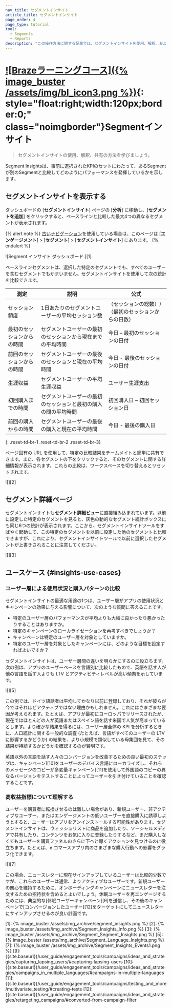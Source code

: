 ```yaml
---
nav_title: セグメントインサイト
article_title: セグメントインサイト
page_order: 4
page_type: tutorial
tool: 
  - Segments
  - Reports
description: "この操作方法に関する記事では、セグメントインサイトを使用、解釈、および共有する方法について説明します。"
---
```


# [![Brazeラーニングコース]({% image_buster /assets/img/bl_icon3.png %})](https://learning.braze.com/segmentation-course){: style="float:right;width:120px;border:0;" class="noimgborder"}Segmentインサイト

> セグメントインサイトの使用、解釈、共有の方法を学びましょう。 

Segment Insightsは、事前に選択されたKPIのセットにわたって、あるSegmentが別のSegmentと比較してどのようにパフォーマンスを発揮しているかを示します。

## セグメントインサイトを表示する

ダッシュボードの \[**セグメントインサイト**] ページの \[**分析**] に移動し、\[<i class="fas fa-plus"></i>**セグメントを追加**] をクリックすると、ベースラインと比較した最大4つの異なるセグメントが表示されます。

{% alert note %}
[古いナビゲーション]({{site.baseurl}}/navigation)を使用している場合は、このページは \[**エンゲージメント**] > \[**セグメント**] > \[**セグメントインサイト**] にあります。
{% endalert %}

![Segment インサイト ダッシュボード.][1]

ベースラインセグメントは、選択した特定のセグメントでも、すべてのユーザーを含むセグメントでもかまいません。セグメントインサイトを使用して次の統計を比較できます。

| 測定 | 説明 | 公式 |
| --------------------- | ------------- | ------------- |
| セッション頻度 | 1日あたりのセグメントユーザーの平均セッション数 | （セッションの総数）/（最初のセッションからの日数） |
| 最初のセッションからの時間 | セグメントユーザーの最初のセッションから現在までの平均時間 | 今日 – 最初のセッションの日付 |
| 前回のセッションからの時間 | セグメントユーザーの最後のセッションと現在の平均時間 | 今日 - 最後のセッションの日付 |
| 生涯収益 | セグメントユーザーの平均生涯収益 | ユーザー生涯支出 |
| 初回購入までの時間 | セグメントユーザーの最初のセッションと最初の購入の間の平均時間 | 初回購入日 – 初回セッション日 |
| 前回の購入からの時間 | セグメントユーザーの最後の購入と現在の平均時間 | 今日 - 最後の購入日 |
{: .reset-td-br-1 .reset-td-br-2 .reset-td-br-3}

ページ固有の URL を使用して、特定の比較結果をチームメイトと簡単に共有できます。また、各セグメントの下をクリックすると、そのセグメントに関する詳細情報が表示されます。これらの比較は、ワークスペースを切り替えるとリセットされます。

![][2]

## セグメント詳細ページ

セグメントインサイトも**セグメント詳細ビュー**に直接組み込まれています。以前に設定した特定のセグメントを見ると、灰色の動的なセグメント統計ボックスにも同じ6つの統計が表示されます。ここから、セグメントインサイトツールをすばやく起動して、この特定のセグメントを以前に設定した他のセグメントと比較できますが、これにより、セグメントインサイトツールで以前に選択したセグメントが上書きされることに注意してください。

![][3]

## ユースケース {#insights-use-cases}

### ユーザー層による使用状況と購入パターンの比較

セグメントインサイトの最適な用途の1つは、ユーザー層がアプリの使用状況とキャンペーンの効果に与える影響について、次のような質問に答えることです。

- 特定のユーザー層のパフォーマンスが平均よりも大幅に良かったり悪かったりすることはありますか。
- 特定のキャンペーンのローカライゼーションを再考すべきでしょうか？
- キャンペーンは特定のユーザー層を対象としていますか。
- 特定のユーザー層を対象としたキャンペーンには、どのような目標を設定すればよいですか？

セグメントインサイトは、ユーザー層間の違いを明らかにするのに役立ちます。次の例は、アプリのユーザーベースを言語別に比較したもので、英語を話す人が他の言語を話す人よりも LTV とアクティビティレベルが高い傾向を示しています。

![][5]

この例では、ドイツ語話者は平均してかなり以前に登録しており、それが彼らが今ではそれほどアクティブではない理由かもしれません。これにはさまざまな要因が考えられます。たとえば、アプリが最初にヨーロッパでリリースされたが、現在ではほとんどの人が英語またはスペイン語を話す米国で人気が高まっているとします。より確かな結果を得るには、ユーザー層全体の KPI を分析するときに、人口統計に関する一般的な調査 (たとえば、言語がすべてのユーザーの LTV に影響するかどうか) の結果を、より小規模で類似している母集団を見て、その結果が持続するかどうかを確認するのが賢明です。

英語以外の言語を話す人々のコンバージョンを改善するための良い最初のステップは、キャンペーン][10]をユーザーのデバイス言語にローカライズし、それらのメッセージのコピーが多変量キャンペーン][11]を使用して外国語のコピーの異なるバージョンをテストすることによってユーザーを引き付けていることを確認することです。

### 高収益指標について理解する

ユーザーを購買者に転換させるのは難しい場合があり、新規ユーザー、非アクティブなユーザー、またはエンゲージメントの低いユーザーを直接購入に誘導しようとすると、ユーザーはアプリをアンインストールする可能性があります。セグメントインサイトは、ウィッシュリストに商品を追加したり、ソーシャルメディアで共有したり、コンテンツをお気に入りに登録したりするなど、まだ購入しなくてもユーザーを購買ファネルのさらに下へと導くアクションを見つけるのに役立ちます。たとえば、e コマースアプリ内のさまざまな購入行動への影響をグラフ化できます。

![][7]

この場合、ニュースレターに現在サインアップしているユーザーは比較的少数ですが、これらのユーザーは通常、よりアクティブなユーザーです。新規ユーザーの関心を維持するために、オンボーディングキャンペーンにニュースレターを注文するための招待状を含めるとよいでしょう。休眠ユーザーを再エンゲージするためには、典型的な\[休眠ユーザーキャンペーン][9]を送信し、その後のキャンペーンで\[コンバージョンしたユーザー][12]をターゲットにしてニュースレターにサインアップさせるのが良い計画です。

[1]: {% image_buster /assets/img_archive/segment_insights.png %}
[2]: {% image_buster /assets/img_archive/Segment_Insights_Info.png %}
[3]: {% image_buster /assets/img_archive/Segment_Segment_Insights.png %}
[5]: {% image_buster /assets/img_archive/Segment_Language_Insights.png %}
[7]: {% image_buster /assets/img_archive/Segment_Insights_Events1.png %}
[9]: {{site.baseurl}}/user_guide/engagement_tools/campaigns/ideas_and_strategies/capturing_lapsing_users/#capturing-lapsing-users
[10]: {{site.baseurl}}/user_guide/engagement_tools/campaigns/ideas_and_strategies/campaigns_in_multiple_languages/#campaigns-in-multiple-languages
[11]: {{site.baseurl}}/user_guide/engagement_tools/campaigns/testing_and_more/multivariate_testing/#creating-tests
[12]: {{site.baseurl}}/user_guide/engagement_tools/campaigns/ideas_and_strategies/retargeting_campaigns/#converted-from-campaign-filter
